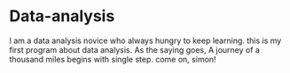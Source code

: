 # Data-analysis
I am a data analysis novice who always hungry to keep learning. this is my first program about data analysis. As the saying goes, A journey of a thousand miles begins with single step. come on, simon!
